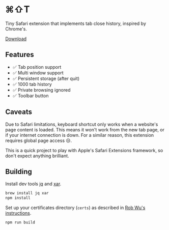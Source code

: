 # ⌘⇧T

Tiny Safari extension that implements tab close history, inspired by Chrome's.

[Download](http://camlittle.com/files/cmd-shift-t_1.0.0.safariextz)

## Features

- ✅ Tab position support
- ✅ Multi window support
- ✅ Persistent storage (after quit)
- ✅ 1000 tab history
- ✅ Private browsing ignored
- ✅ Toolbar button

## Caveats

Due to Safari limitations, keyboard shortcut only works when a website's page
content is loaded. This means it won't work from the new tab page, or if your
internet connection is down. For a similar reason, this extension requires
global page access 😒.

This is a quick project to play with Apple's Safari Extensions framework, so
don't expect anything brilliant.

## Building

Install dev tools [jq](https://stedolan.github.io/jq/) and [xar](https://stedolan.github.io/jq/).

```sh
brew install jq xar
npm install
```

Set up your certificates directory (`certs`) as described in [Rob Wu's instructions](https://github.com/Rob--W/extension-dev-tools/tree/master/safari#building-automated-linuxmac).

`npm run build`
